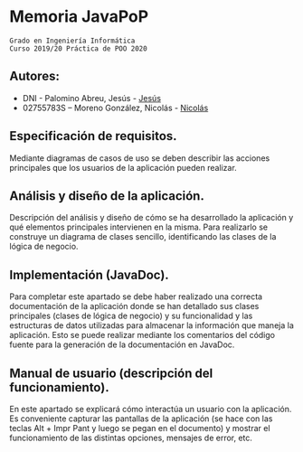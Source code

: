 # Memoria JavaPoP
```
Grado en Ingeniería Informática
Curso 2019/20 Práctica de POO 2020
```
## Autores:
* DNI - Palomino Abreu, Jesús - [Jesús](https://github.com/jesukete)
* 02755783S – Moreno González, Nicolás - [Nicolás](https://github.com/nicolasmorenog)

## Especificación de requisitos.
Mediante diagramas de casos de uso se deben describir las acciones principales que los usuarios de la aplicación pueden realizar. 

## Análisis y diseño de la aplicación. 
Descripción del análisis y diseño de cómo se ha desarrollado la aplicación y qué elementos principales intervienen en la misma. Para realizarlo se construye un diagrama de clases sencillo, identificando las clases de la lógica de negocio.

## Implementación (JavaDoc). 
Para completar este apartado se debe haber realizado una correcta documentación de la aplicación donde se han detallado sus clases principales (clases de lógica de negocio) y su funcionalidad y las estructuras de datos utilizadas para almacenar la información que maneja la aplicación. Esto se puede realizar mediante los comentarios del código fuente para la generación de la documentación en JavaDoc. 

## Manual de usuario (descripción del funcionamiento). 
En este apartado se explicará cómo interactúa un usuario con la aplicación. Es conveniente capturar las pantallas de la aplicación (se hace con las teclas Alt + Impr Pant y luego se pegan en el documento) y mostrar el funcionamiento de las distintas opciones, mensajes de error, etc.


